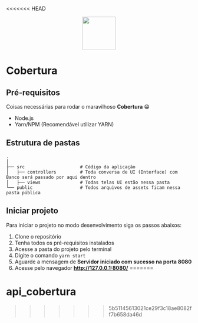 <<<<<<< HEAD
<p align='center'>
  <img src='https://i.imgur.com/CDYRNuN.png' height='90px'/>
</p>

# Cobertura

## Pré-requisitos

Coisas necessárias para rodar o maravilhoso **Cobertura** 😁

* Node.js
* Yarn/NPM (Recomendável utilizar YARN)

## Estrutura de pastas
```
.
│
├── src                     # Código da aplicação
│   ├── controllers         # Toda conversa de UI (Interface) com Banco será passado por aqui dentro
│   ├── views               # Todas telas UI estão nessa pasta 
└── public                  # Todos arquivos de assets ficam nessa pasta pública
```

## Iniciar projeto

Para iniciar o projeto no modo desenvolvimento siga os passos abaixos:

1. Clone o repositório
2. Tenha todos os pré-requisitos instalados
3. Acesse a pasta do projeto pelo terminal
4. Digite o comando ```yarn start```
5. Aguarde a mensagem de **Servidor iniciado com sucesso na porta 8080**
6. Acesse pelo navegador **http://127.0.0.1:8080/**
=======
# api_cobertura
>>>>>>> 5b51145613021ce29f3c18ae8082ff7b658da46d
